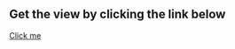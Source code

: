 ## Get the view by clicking the link below ##
[Click me](https://surya-annadurai-10.github.io/Weekly_test3_CSS_Properties/)
